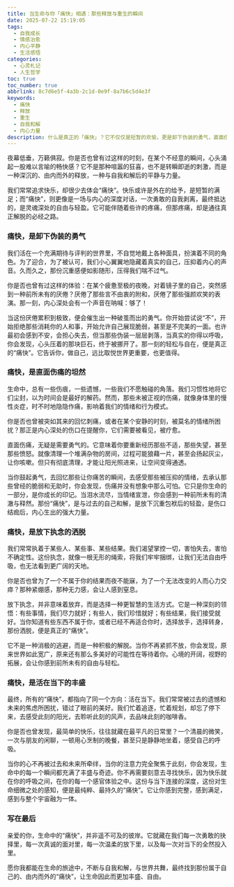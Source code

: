```yaml
---
title: 当生命与你「痛快」相遇：那些释放与重生的瞬间
date: 2025-07-22 15:19:05
tags:
  - 自我成长
  - 情感治愈
  - 内心平静
  - 生活感悟
categories:
  - 心灵札记
  - 人生哲学
toc: true
toc_number: true
abbrlink: 8c7d6e5f-4a3b-2c1d-0e9f-8a7b6c5d4e3f
keywords:
  - 痛快
  - 释放
  - 重生
  - 自我和解
  - 内心力量
description: 什么是真正的「痛快」？它不仅仅是短暂的欢愉，更是卸下伪装的勇气，直面伤痛的坦然，放下执念的洒脱，以及活在当下的丰盛。这篇文章将带你走进内心深处，感受那份由内而外的自由与平静，找到属于自己的生命「痛快」。
---
```


夜幕低垂，万籁俱寂。你是否也曾有过这样的时刻，在某个不经意的瞬间，心头涌起一股难以言喻的畅快感？它不是那种喧嚣的狂喜，也不是转瞬即逝的刺激，而是一种深沉的、由内而外的释放，一种与自我和解后的平静与力量。

我们常常追求快乐，却很少去体会“痛快”。快乐或许是外在的给予，是短暂的满足；而“痛快”，则更像是一场与内心的深度对话，一次勇敢的自我剥离，最终抵达的，是灵魂深处的自由与轻盈。它可能伴随着些许的疼痛，但那疼痛，却是通往真正解脱的必经之路。

### 痛快，是卸下伪装的勇气

我们活在一个充满期待与评判的世界里，不自觉地戴上各种面具，扮演着不同的角色。为了迎合，为了被认可，我们小心翼翼地隐藏着真实的自己，压抑着内心的声音。久而久之，那份沉重感便如影随形，压得我们喘不过气。

你是否也曾有过这样的体验：在某个疲惫至极的夜晚，对着镜子里的自己，突然感到一种前所未有的厌倦？厌倦了那些言不由衷的附和，厌倦了那些强颜欢笑的表演。那一刻，内心深处会有一个声音在呐喊：够了！

当这份厌倦累积到极致，便会催生出一种破茧而出的勇气。你开始尝试说“不”，开始拒绝那些消耗你的人和事，开始允许自己展现脆弱，甚至是不完美的一面。也许最初会感到不安，会担心失去，但当那些伪装一层层剥落，当真实的你得以呼吸，你会发现，心头压着的那块巨石，终于被挪开了。那一刻的轻松与自在，便是真正的“痛快”。它告诉你，做自己，远比取悦世界更重要，也更值得。

### 痛快，是直面伤痛的坦然

生命中，总有一些伤痕，一些遗憾，一些我们不愿触碰的角落。我们习惯性地将它们尘封，以为时间会是最好的解药。然而，那些未被正视的伤痛，就像身体里的慢性炎症，时不时地隐隐作痛，影响着我们的情绪和行为模式。

你是否也曾被突如其来的回忆刺痛，或者在某个安静的时刻，被莫名的情绪所困扰？那正是内心深处的伤口在提醒你，它们需要被看见，被疗愈。

直面伤痛，无疑是需要勇气的。它意味着你要重新经历那些不适，那些失望，甚至那些愤怒。就像清理一个堆满杂物的房间，过程可能狼藉一片，甚至会扬起灰尘，让你咳嗽。但只有彻底清理，才能让阳光照进来，让空间变得通透。

当你鼓起勇气，去回忆那些让你痛苦的瞬间，去感受那些被压抑的情绪，去承认那些曾经的脆弱和无助时，你会发现，伤痛并没有想象中那么可怕。它只是你生命的一部分，是你成长的印记。当泪水流尽，当情绪宣泄，你会感到一种前所未有的清澈与释然。那份“痛快”，是与过去的自己和解，是放下沉重包袱后的轻盈，是伤口结痂后，内心生出的强大力量。

### 痛快，是放下执念的洒脱

我们常常执着于某些人、某些事、某些结果。我们渴望掌控一切，害怕失去，害怕不确定性。这份执念，就像一根无形的绳索，将我们牢牢捆绑，让我们无法自由呼吸，也无法看到更广阔的天地。

你是否也曾为了一个不属于你的结果而夜不能寐，为了一个无法改变的人而心力交瘁？那种紧绷感，那种无力感，会让人感到窒息。

放下执念，并非意味着放弃，而是选择一种更智慧的生活方式。它是一种深刻的领悟：有些事情，我们尽力就好；有些人，我们珍惜就好；有些结果，我们接受就好。当你知道有些东西不属于你，或者已经不再适合你时，选择放手，选择转身，那份洒脱，便是真正的“痛快”。

它不是一种消极的逃避，而是一种积极的解脱。当你不再紧抓不放，你会发现，原来世界如此宽广，原来还有那么多美好的可能性在等待着你。心境的开阔，视野的拓展，会让你感到前所未有的自由与轻松。

### 痛快，是活在当下的丰盛

最终，所有的“痛快”，都指向了同一个方向：活在当下。我们常常被过去的遗憾和未来的焦虑所困扰，错过了眼前的美好。我们忙着追逐，忙着规划，却忘了停下来，去感受此刻的阳光，去聆听此刻的风声，去品味此刻的咖啡香。

你是否也曾发现，最简单的快乐，往往就藏在最平凡的日常里？一个清晨的微笑，一次与朋友的闲聊，一顿用心烹制的晚餐，甚至只是静静地坐着，感受自己的呼吸。

当你的心不再被过去和未来所牵绊，当你的注意力完全聚焦于此刻，你会发现，生命中的每一个瞬间都充满了丰盛与奇迹。你不再需要刻意去寻找快乐，因为快乐就在你的呼吸之间，在你的每一个感官体验之中。这份与当下连接的深度，这份对生命细微之处的感知，便是最纯粹、最持久的“痛快”。它让你感到完整，感到满足，感到与整个宇宙融为一体。

### 写在最后

亲爱的你，生命中的“痛快”，并非遥不可及的彼岸。它就藏在我们每一次勇敢的抉择里，每一次真诚的面对里，每一次温柔的放下里，以及每一次对当下的全然投入里。

愿你我都能在生命的旅途中，不断与自我和解，与世界共舞，最终找到那份属于自己的、由内而外的“痛快”，让生命因此而更加丰盛、自由。
